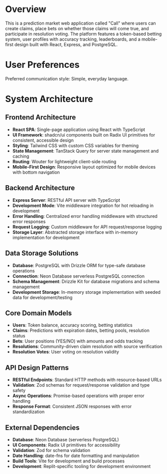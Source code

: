 # Overview

This is a prediction market web application called "Call" where users can create claims, place bets on whether those claims will come true, and participate in resolution voting. The platform features a token-based betting system, user profiles with accuracy tracking, leaderboards, and a mobile-first design built with React, Express, and PostgreSQL.

# User Preferences

Preferred communication style: Simple, everyday language.

# System Architecture

## Frontend Architecture
- **React SPA**: Single-page application using React with TypeScript
- **UI Framework**: shadcn/ui components built on Radix UI primitives for consistent, accessible design
- **Styling**: Tailwind CSS with custom CSS variables for theming
- **State Management**: TanStack Query for server state management and caching
- **Routing**: Wouter for lightweight client-side routing
- **Mobile-First Design**: Responsive layout optimized for mobile devices with bottom navigation

## Backend Architecture
- **Express Server**: RESTful API server with TypeScript
- **Development Mode**: Vite middleware integration for hot reloading in development
- **Error Handling**: Centralized error handling middleware with structured error responses
- **Request Logging**: Custom middleware for API request/response logging
- **Storage Layer**: Abstracted storage interface with in-memory implementation for development

## Data Storage Solutions
- **Database**: PostgreSQL with Drizzle ORM for type-safe database operations
- **Connection**: Neon Database serverless PostgreSQL connection
- **Schema Management**: Drizzle Kit for database migrations and schema management
- **Development Storage**: In-memory storage implementation with seeded data for development/testing

## Core Domain Models
- **Users**: Token balance, accuracy scoring, betting statistics
- **Claims**: Predictions with expiration dates, betting pools, resolution status
- **Bets**: User positions (YES/NO) with amounts and odds tracking
- **Resolutions**: Community-driven claim resolution with source verification
- **Resolution Votes**: User voting on resolution validity

## API Design Patterns
- **RESTful Endpoints**: Standard HTTP methods with resource-based URLs
- **Validation**: Zod schemas for request/response validation and type safety
- **Async Operations**: Promise-based operations with proper error handling
- **Response Format**: Consistent JSON responses with error standardization

## External Dependencies

- **Database**: Neon Database (serverless PostgreSQL)
- **UI Components**: Radix UI primitives for accessibility
- **Validation**: Zod for schema validation
- **Date Handling**: date-fns for date formatting and manipulation
- **Build Tools**: Vite for development and build processes
- **Development**: Replit-specific tooling for development environment